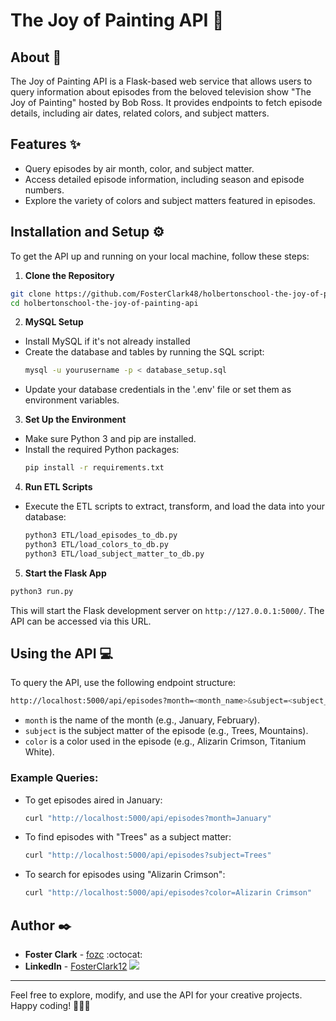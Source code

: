 # The Joy of Painting API :art:

## About :memo:
The Joy of Painting API is a Flask-based web service that allows users to query information about episodes from the beloved television show "The Joy of Painting" hosted by Bob Ross. It provides endpoints to fetch episode details, including air dates, related colors, and subject matters.

## Features :sparkles:
- Query episodes by air month, color, and subject matter.
- Access detailed episode information, including season and episode numbers.
- Explore the variety of colors and subject matters featured in episodes.

## Installation and Setup :gear:
To get the API up and running on your local machine, follow these steps:

1. **Clone the Repository**
  ```sh
  git clone https://github.com/FosterClark48/holbertonschool-the-joy-of-painting-api.git
  cd holbertonschool-the-joy-of-painting-api
  ```

2. **MySQL Setup**
- Install MySQL if it's not already installed
- Create the database and tables by running the SQL script:
  ```sh
  mysql -u yourusername -p < database_setup.sql
  ```
- Update your database credentials in the '.env' file or set them as environment variables.

3. **Set Up the Environment**
- Make sure Python 3 and pip are installed.
- Install the required Python packages:
  ```sh
  pip install -r requirements.txt
  ```

4. **Run ETL Scripts**
- Execute the ETL scripts to extract, transform, and load the data into your database:
  ```sh
  python3 ETL/load_episodes_to_db.py
  python3 ETL/load_colors_to_db.py
  python3 ETL/load_subject_matter_to_db.py
  ```

5. **Start the Flask App**
  ```sh
  python3 run.py
  ```


This will start the Flask development server on `http://127.0.0.1:5000/`. The API can be accessed via this URL.

## Using the API :computer:
To query the API, use the following endpoint structure:
  ```sh
  http://localhost:5000/api/episodes?month=<month_name>&subject=<subject_name>&color=<color_name>
  ```

- `month` is the name of the month (e.g., January, February).
- `subject` is the subject matter of the episode (e.g., Trees, Mountains).
- `color` is a color used in the episode (e.g., Alizarin Crimson, Titanium White).

### Example Queries:
- To get episodes aired in January:
  ```sh
  curl "http://localhost:5000/api/episodes?month=January"
  ```

- To find episodes with "Trees" as a subject matter:
  ```sh
  curl "http://localhost:5000/api/episodes?subject=Trees"
  ```

- To search for episodes using "Alizarin Crimson":
  ```sh
  curl "http://localhost:5000/api/episodes?color=Alizarin Crimson"
  ```


## Author :black_nib:
- **Foster Clark** - [fozc](https://github.com/FosterClark48) :octocat:
- **LinkedIn** - [FosterClark12](https://www.linkedin.com/in/fosterclark12/) ![](https://i.stack.imgur.com/gVE0j.png)

---

Feel free to explore, modify, and use the API for your creative projects. Happy coding! 🎨🌲🌄
